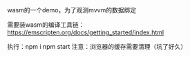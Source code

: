 
wasm的一个demo，为了观测mvvm的数据绑定

需要装wasm的编译工具链：https://emscripten.org/docs/getting_started/index.html

执行：npm i
npm start
注意：浏览器的缓存需要清理（坑了好久）